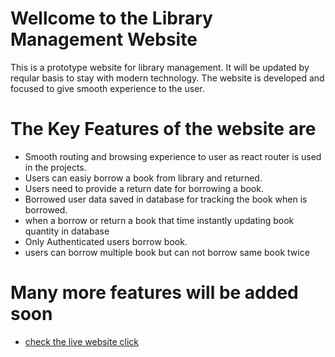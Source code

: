# Wellcome to the Library Management Website
This is a prototype website for library management. It will be updated by reqular basis to stay with modern technology.
The website is developed and focused to give smooth experience to the user.
# The Key Features of the website are

- Smooth routing and browsing experience to user as react router is used in the projects.
- Users can easiy borrow a book from library and returned.
- Users need to provide a return date for borrowing a book.
- Borrowed user data saved in database for tracking the book when is borrowed.
- when a borrow or return a book that time instantly updating book quantity in database
- Only Authenticated users borrow book.
- users can borrow multiple book but can not borrow same book twice

# Many more features will be added soon


- [check the live website click](https://library-management-4b8f8.web.app/) 
